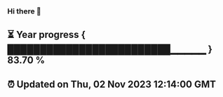 ### Hi there 👋
⏳ Year progress { █████████████████████████▁▁▁▁▁ } 83.70 %
---
⏰ Updated on Thu, 02 Nov 2023 12:14:00 GMT
---
